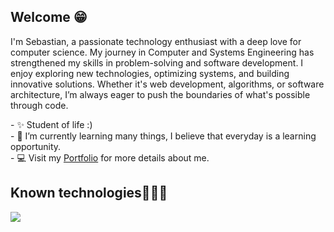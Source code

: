 <!--Start Intro-->
<h2>Welcome 😁</h2>
<p align="left">
I'm Sebastian, a passionate technology enthusiast with a deep love for computer science. My journey in Computer and Systems Engineering has strengthened my skills in problem-solving and software development. I enjoy exploring new technologies, optimizing systems, and building innovative solutions. Whether it's web development, algorithms, or software architecture, I’m always eager to push the boundaries of what's possible through code.
</p>
- ✨ Student of life :)<br/>
- 🌱 I’m currently learning many things, I believe that everyday is a learning opportunity.<br/>
- 💻 Visit my <a href="https://zlcosio21.me">Portfolio</a> for more details about me.<br/>
<!--End Intro-->

<!--tech stack icons-->
<h2>Known technologies👨🏻‍💻</h2>
<p align="left">
  <a href="https://skillicons.dev">
    <img src="https://skillicons.dev/icons?i=django,py,aws,java,bash,mysql,postgresql,rails,ruby,git,html,css" />
  </a>
</p>
